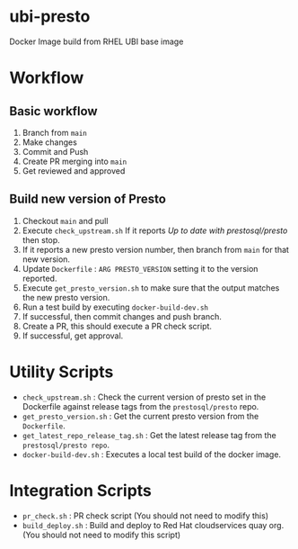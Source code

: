 # ubi-presto

Docker Image build from RHEL UBI base image

# Workflow

## Basic workflow

1. Branch from `main`
2. Make changes
3. Commit and Push
4. Create PR merging into `main`
5. Get reviewed and approved

## Build new version of Presto

1. Checkout `main` and pull
2. Execute `check_upstream.sh` If it reports _Up to date with prestosql/presto_ then stop.
3. If it reports a new presto version number, then branch from `main` for that new version.
4. Update `Dockerfile` : `ARG PRESTO_VERSION` setting it to the version reported.
5. Execute `get_presto_version.sh` to make sure that the output matches the new presto version.
6. Run a test build by executing `docker-build-dev.sh`
7. If successful, then commit changes and push branch.
8. Create a PR, this should execute a PR check script.
9. If successful, get approval.

# Utility Scripts

* `check_upstream.sh` : Check the current version of presto set in the Dockerfile against release tags from the `prestosql/presto` repo.
* `get_presto_version.sh` : Get the current presto version from the `Dockerfile`.
* `get_latest_repo_release_tag.sh` : Get the latest release tag from the `prestosql/presto repo`.
* `docker-build-dev.sh` : Executes a local test build of the docker image.

# Integration Scripts

* `pr_check.sh` : PR check script (You should not need to modify this)
* `build_deploy.sh` : Build and deploy to Red Hat cloudservices quay org. (You should not need to modify this script)

